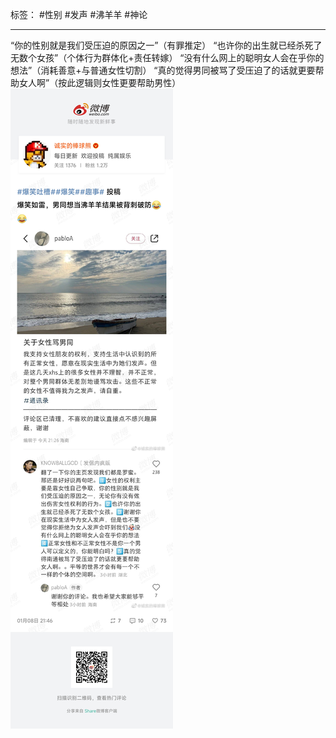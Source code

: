 标签： #性别 #发声 #沸羊羊 #神论
***
“你的性别就是我们受压迫的原因之一”（有罪推定）
“也许你的出生就已经杀死了无数个女孩”（个体行为群体化+责任转嫁）
“没有什么网上的聪明女人会在乎你的想法”（消耗善意+与普通女性切割）
“真的觉得男同被骂了受压迫了的话就更要帮助女人啊”（按此逻辑则女性更要帮助男性）
[![4855754743351566.jpg](https://raw.githubusercontent.com/bluntvoice/mypic/main/4855754743351566.jpg)](https://raw.githubusercontent.com/bluntvoice/mypic/main/4855754743351566.jpg)
